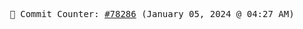 <p align="center">
    <samp>
        📮 Commit Counter: <a href="https://github.com/Javascript-void0/Javascript-void0/commits/main">#78286</a> (January 05, 2024 @ 04:27 AM)
    </samp>
</p>